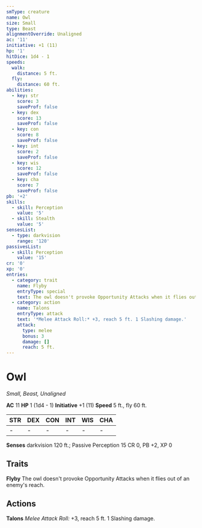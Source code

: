 ```yaml
---
smType: creature
name: Owl
size: Small
type: Beast
alignmentOverride: Unaligned
ac: '11'
initiative: +1 (11)
hp: '1'
hitDice: 1d4 - 1
speeds:
  walk:
    distance: 5 ft.
  fly:
    distance: 60 ft.
abilities:
  - key: str
    score: 3
    saveProf: false
  - key: dex
    score: 13
    saveProf: false
  - key: con
    score: 8
    saveProf: false
  - key: int
    score: 2
    saveProf: false
  - key: wis
    score: 12
    saveProf: false
  - key: cha
    score: 7
    saveProf: false
pb: '+2'
skills:
  - skill: Perception
    value: '5'
  - skill: Stealth
    value: '5'
sensesList:
  - type: darkvision
    range: '120'
passivesList:
  - skill: Perception
    value: '15'
cr: '0'
xp: '0'
entries:
  - category: trait
    name: Flyby
    entryType: special
    text: The owl doesn't provoke Opportunity Attacks when it flies out of an enemy's reach.
  - category: action
    name: Talons
    entryType: attack
    text: '*Melee Attack Roll:* +3, reach 5 ft. 1 Slashing damage.'
    attack:
      type: melee
      bonus: 3
      damage: []
      reach: 5 ft.
---
```


# Owl
*Small, Beast, Unaligned*

**AC** 11
**HP** 1 (1d4 - 1)
**Initiative** +1 (11)
**Speed** 5 ft., fly 60 ft.

| STR | DEX | CON | INT | WIS | CHA |
| --- | --- | --- | --- | --- | --- |
| - | - | - | - | - | - |

**Senses** darkvision 120 ft.; Passive Perception 15
CR 0, PB +2, XP 0

## Traits

**Flyby**
The owl doesn't provoke Opportunity Attacks when it flies out of an enemy's reach.

## Actions

**Talons**
*Melee Attack Roll:* +3, reach 5 ft. 1 Slashing damage.

